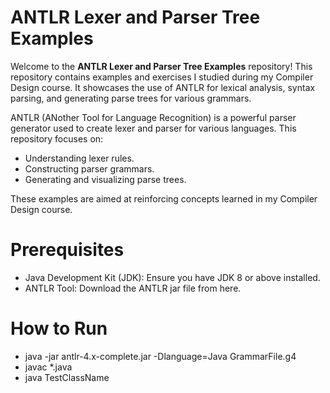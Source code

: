 # ANTLR Lexer and Parser Tree Examples

Welcome to the **ANTLR Lexer and Parser Tree Examples** repository! This repository contains examples and exercises I studied during my Compiler Design course. It showcases the use of ANTLR for lexical analysis, syntax parsing, and generating parse trees for various grammars.



ANTLR (ANother Tool for Language Recognition) is a powerful parser generator used to create lexer and parser for various languages. This repository focuses on:
- Understanding lexer rules.
- Constructing parser grammars.
- Generating and visualizing parse trees.

These examples are aimed at reinforcing concepts learned in my Compiler Design course.


# Prerequisites
- Java Development Kit (JDK): Ensure you have JDK 8 or above installed.
- ANTLR Tool: Download the ANTLR jar file from here.

# How to Run

- java -jar antlr-4.x-complete.jar -Dlanguage=Java GrammarFile.g4
- javac *.java
- java TestClassName
